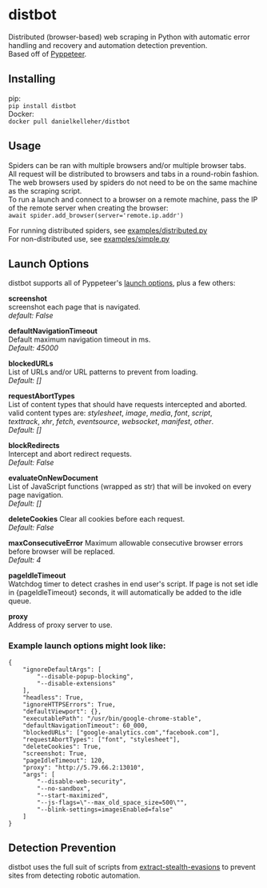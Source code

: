 # distbot   
Distributed (browser-based) web scraping in Python with automatic error handling and recovery and automation detection prevention.   
Based off of [Pyppeteer](https://github.com/pyppeteer/pyppeteer).   

## Installing   
pip:   
`pip install distbot`   
Docker:   
`docker pull danielkelleher/distbot`   

## Usage   
Spiders can be ran with multiple browsers and/or multiple browser tabs.   
All request will be distributed to browsers and tabs in a round-robin fashion.   
The web browsers used by spiders do not need to be on the same machine as the scraping script.   
To run a launch and connect to a browser on a remote machine, pass the IP of the remote server when creating the browser:   
`await spider.add_browser(server='remote.ip.addr')`   

For running distributed spiders, see [examples/distributed.py](./examples/distributed.py)   
For non-distributed use, see [examples/simple.py](./examples/simple.py)   


## Launch Options   
distbot supports all of Pyppeteer's [launch options](https://pyppeteer.github.io/pyppeteer/reference.html#launcher), plus a few others:   

**screenshot**   
screenshot each page that is navigated.   
*default: False*   

**defaultNavigationTimeout**    
Default maximum navigation timeout in ms.   
*Default: 45000*   

**blockedURLs**   
List of URLs and/or URL patterns to prevent from loading.   
*Default: []*   

**requestAbortTypes**   
List of content types that should have requests intercepted and aborted.  
valid content types are: *stylesheet*, *image*, *media*, *font*, *script*,   
*texttrack*, *xhr*, *fetch*, *eventsource*, *websocket*, *manifest*, *other*.   
*Default: []*  

**blockRedirects**   
Intercept and abort redirect requests.   
*Default: False*   

**evaluateOnNewDocument**   
List of JavaScript functions (wrapped as str) that will be invoked on every page navigation.   
*Default: []*    

**deleteCookies**
Clear all cookies before each request.   
*Default: False*   

**maxConsecutiveError**
Maximum allowable consecutive browser errors before browser will be replaced.   
*Default: 4* 

**pageIdleTimeout**   
Watchdog timer to detect crashes in end user's script. If page is not set idle in {pageIdleTimeout} seconds,
it will automatically be added to the idle queue.   

**proxy**   
Address of proxy server to use.   


### Example launch options might look like:   
```
{
    "ignoreDefaultArgs": [
        "--disable-popup-blocking",
        "--disable-extensions"
    ],
    "headless": True,
    "ignoreHTTPSErrors": True,
    "defaultViewport": {},
    "executablePath": "/usr/bin/google-chrome-stable",
    "defaultNavigationTimeout": 60_000,
    "blockedURLs": ["google-analytics.com","facebook.com"],
    "requestAbortTypes": ["font", "stylesheet"],
    "deleteCookies": True,
    "screenshot: True,
    "pageIdleTimeout": 120,
    "proxy": "http://5.79.66.2:13010",
    "args": [
        "--disable-web-security",
        "--no-sandbox",
        "--start-maximized",
        "--js-flags=\"--max_old_space_size=500\"",
        "--blink-settings=imagesEnabled=false"
    ]
}
```


## Detection Prevention   
distbot uses the full suit of scripts from [extract-stealth-evasions](https://github.com/berstend/puppeteer-extra/tree/master/packages/extract-stealth-evasions) to prevent sites from detecting robotic automation.   